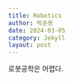```yaml
---
title: Robotics
author: 박준용
date: 2024-03-05
category: Jekyll
layout: post
---
```


로봇공학은 어렵다.

[1]: https://pages.github.com